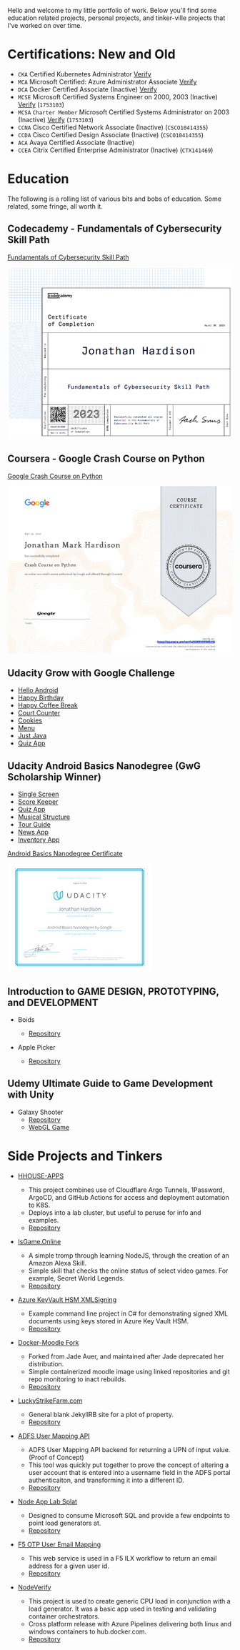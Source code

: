 Hello and welcome to my little portfolio of work. Below you'll find some education related projects, personal projects, and tinker-ville projects that I've worked on over time.

# Certifications: New and Old

* `CKA` Certified Kubernetes Administrator [Verify](https://www.credly.com/badges/b4deb945-0da5-422c-8df6-fe5e68e22e6b/public_url)
* `MCA` Microsoft Certified: Azure Administrator Associate [Verify](https://learn.microsoft.com/en-us/users/jhardison/transcript/qde3c6n843e0zzv)
* `DCA` Docker Certified Associate (Inactive) [Verify](https://credentials.docker.com/bo35ms0e)
* `MCSE` Microsoft Certified Systems Engineer on 2000, 2003 (Inactive) [Verify](https://docs.microsoft.com/en-us/users/jhardison/transcript/qde3c6n843e0zzv?source=docs) (`1753103`)
* `MCSA` `Charter Member` Microsoft Certified Systems Administrator on 2003 (Inactive) [Verify](https://docs.microsoft.com/en-us/users/jhardison/transcript/qde3c6n843e0zzv?source=docs) (`1753103`)
* `CCNA` Cisco Certified Network Associate (Inactive) (`CSCO10414355`)
* `CCDA` Cisco Certified Design Associate (Inactive) (`CSCO10414355`)
* `ACA` Avaya Certified Associate (Inactive)
* `CCEA` Citrix Certified Enterprise Administrator (Inactive) (`CTX141469`)

# Education
The following is a rolling list of various bits and bobs of education. Some related, some fringe, all worth it.

## Codecademy - Fundamentals of Cybersecurity Skill Path

[Fundamentals of Cybersecurity Skill Path](https://coursera.org/verify/K4XWHVFWBLFQ)

[![certificate](./images/CA-FundamentalsofCybersecuritySkillPath.png)](https://www.codecademy.com/profiles/jhardison/certificates/06984a073b064e61879cca3e82a9b3d2)

## Coursera - Google Crash Course on Python

[Google Crash Course on Python](https://coursera.org/verify/K4XWHVFWBLFQ)

[![certificate](./images/coursera-google-python-screen.png)](https://coursera.org/verify/K4XWHVFWBLFQ)

## Udacity Grow with Google Challenge

* [Hello Android](https://github.com/jmhardison/udacity-andb-helloandroid)
* [Happy Birthday](https://github.com/jmhardison/udacity-andb-happybirthday)
* [Happy Coffee Break](https://github.com/jmhardison/udacity-andb-happycoffeebreak)
* [Court Counter](https://github.com/jmhardison/udacity-andb-courtcounter)
* [Cookies](https://github.com/jmhardison/udacity-andb-cookies)
* [Menu](https://github.com/jmhardison/udacity-andb-menu)
* [Just Java](https://github.com/jmhardison/udacity-andb-justjava)
* [Quiz App](https://github.com/jmhardison/udacity-andb-quizapp)

## Udacity Android Basics Nanodegree (GwG Scholarship Winner)

* [Single Screen](https://github.com/jmhardison/andb_project_singlescreen)
* [Score Keeper](https://github.com/jmhardison/andb_project_scorekeeper)
* [Quiz App](https://github.com/jmhardison/andb_project_quizapp)
* [Musical Structure](https://github.com/jmhardison/andb_project_musicalstructure)
* [Tour Guide](https://github.com/jmhardison/andb_project_tourguide)
* [News App](https://github.com/jmhardison/andb_project_newsapp)
* [Inventory App](https://github.com/jmhardison/andb_project_inventoryapp)

[Android Basics Nanodegree Certificate](https://confirm.udacity.com/49XHYAUZ)

[![certificate](./images/andbcertificate.PNG)](https://confirm.udacity.com/49XHYAUZ)

## Introduction to GAME DESIGN, PROTOTYPING, and DEVELOPMENT

* Boids
  * [Repository](https://gitlab.com/jmhardison/igdpd-boids)

* Apple Picker
  * [Repository](https://gitlab.com/jmhardison/igdpd-applepicker)

## Udemy Ultimate Guide to Game Development with Unity

* Galaxy Shooter
  * [Repository](https://gitlab.com/jmhardison/learning-galaxy-shooter)
  * [WebGL Game](https://www.jonathanhardison.com/learning-galaxy-shooter)

# Side Projects and Tinkers

* [HHOUSE-APPS](https://github.com/jmhardison/hhouse-apps)
  * This project combines use of Cloudflare Argo Tunnels, 1Password, ArgoCD, and GitHub Actions for access and deployment automation to K8S.
  * Deploys into a lab cluster, but useful to peruse for info and examples.
  * [Repository](https://github.com/jmhardison/hhouse-apps)

* [IsGame.Online](https://isgame.online)
  * A simple tromp through learning NodeJS, through the creation of an Amazon Alexa Skill.
  * Simple skill that checks the online status of select video games. For example, Secret World Legends.
  * [Repository](https://github.com/jmhardison/isgame-online-lambda)

* [Azure KeyVault HSM XMLSigning](https://github.com/jmhardison/Example-AzureKeyVaultHSM-XMLSigning)
  * Example command line project in C# for demonstrating signed XML documents using keys stored in Azure Key Vault HSM.
  * [Repository](https://github.com/jmhardison/Example-AzureKeyVaultHSM-XMLSigning)

* [Docker-Moodle Fork](https://hub.docker.com/r/jhardison/moodle/)
  * Forked from Jade Auer, and maintained after Jade deprecated her distribution.
  * Simple containerized moodle image using linked repositories and git repo monitoring to inact rebuilds.
  * [Repository](https://github.com/jmhardison/docker-moodle)

* [LuckyStrikeFarm.com](https://www.luckystrikefarm.com)
  * General blank JekyllRB site for a plot of property.
  * [Repository](https://github.com/jmhardison/luckystrikefarm-com)

* [ADFS User Mapping API](https://github.com/jmhardison/adfsusermappingapi)
  * ADFS User Mapping API backend for returning a UPN of input value. (Proof of Concept)
  * This tool was quickly put together to prove the concept of altering a user account that is entered into a username field in the ADFS portal authenticaiton, and transforming it into a different ID.
  * [Repository](https://github.com/jmhardison/adfsusermappingapi)

* [Node App Lab Splat](https://github.com/jmhardison/nodeapplabsplat)
  * Designed to consume Microsoft SQL and provide a few endpoints to point load generators at.
  * [Repository](https://github.com/jmhardison/nodeapplabsplat)

* [F5 OTP User Email Mapping](https://github.com/jmhardison/f5otpuseremailmapping)
  * This web service is used in a F5 ILX workflow to return an email address for a given user id.
  * [Repository](https://github.com/jmhardison/f5otpuseremailmapping)
  
* [NodeVerify](https://github.com/jmhardison/nodeverify)
  * This project is used to create generic CPU load in conjunction with a load generator. It was a basic app used in testing and validating container orchestrators.
  * Cross platform release with Azure Pipelines delivering both linux and windows containers to hub.docker.com.
  * [Repository](https://github.com/jmhardison/nodeverify)


